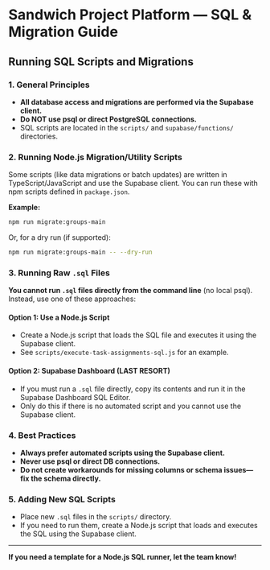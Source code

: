 # Sandwich Project Platform — SQL & Migration Guide

## Running SQL Scripts and Migrations

### 1. **General Principles**

- **All database access and migrations are performed via the Supabase client.**
- **Do NOT use psql or direct PostgreSQL connections.**
- SQL scripts are located in the `scripts/` and `supabase/functions/` directories.

### 2. **Running Node.js Migration/Utility Scripts**

Some scripts (like data migrations or batch updates) are written in TypeScript/JavaScript and use the Supabase client. You can run these with npm scripts defined in `package.json`.

**Example:**

```bash
npm run migrate:groups-main
```

Or, for a dry run (if supported):

```bash
npm run migrate:groups-main -- --dry-run
```

### 3. **Running Raw `.sql` Files**

**You cannot run `.sql` files directly from the command line** (no local psql). Instead, use one of these approaches:

#### Option 1: Use a Node.js Script

- Create a Node.js script that loads the SQL file and executes it using the Supabase client.
- See `scripts/execute-task-assignments-sql.js` for an example.

#### Option 2: Supabase Dashboard (LAST RESORT)

- If you must run a `.sql` file directly, copy its contents and run it in the Supabase Dashboard SQL Editor.
- Only do this if there is no automated script and you cannot use the Supabase client.

### 4. **Best Practices**

- **Always prefer automated scripts using the Supabase client.**
- **Never use psql or direct DB connections.**
- **Do not create workarounds for missing columns or schema issues—fix the schema directly.**

### 5. **Adding New SQL Scripts**

- Place new `.sql` files in the `scripts/` directory.
- If you need to run them, create a Node.js script that loads and executes the SQL using the Supabase client.

---

**If you need a template for a Node.js SQL runner, let the team know!** 